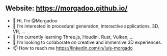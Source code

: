 ## Website: https://morgadoo.github.io/

- 👋 Hi, I’m @Morgadoo
- 👀 I’m interested in procedural generation, interactive applications, 3D, VR, ...
- 🌱 I’m currently learning Three.js, Houdini, Rust, Vulkan, ...
- 💞️ I’m looking to collaborate on creative and immersive 3D experiences.
- 📫 How to reach me https://linkedin.com/in/luís-morgado

<!---
Morgadoo/Morgadoo is a ✨ special ✨ repository because its `README.md` (this file) appears on your GitHub profile.
You can click the Preview link to take a look at your changes.
--->
